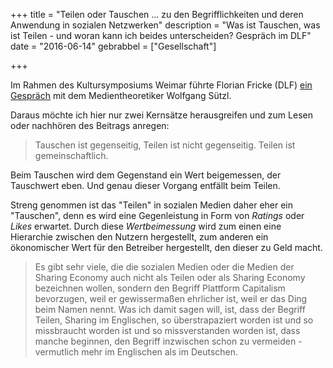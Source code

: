 +++
title 		= "Teilen oder Tauschen ... zu den Begrifflichkeiten und deren Anwendung in sozialen Netzwerken"
description = "Was ist Tauschen, was ist Teilen - und woran kann ich beides unterscheiden? Gespräch im DLF"
date 		= "2016-06-14"
gebrabbel   = ["Gesellschaft"]

+++

Im Rahmen des Kultursymposiums Weimar führte Florian Fricke (DLF) [ein Gespräch]( http://www.deutschlandfunk.de/kultursymposium-weimar-erscheinungsformen-des-teilens-und.1184.de.html?dram:article_id=356423) mit dem Medientheoretiker Wolfgang Sützl.
<!--more-->
Daraus möchte ich hier nur zwei Kernsätze herausgreifen und zum Lesen oder nachhören des Beitrags anregen:

> Tauschen ist gegenseitig, Teilen ist nicht gegenseitig. Teilen ist gemeinschaftlich.

Beim Tauschen wird dem Gegenstand ein Wert beigemessen, der Tauschwert eben. Und genau dieser Vorgang entfällt beim Teilen. 

Streng genommen ist das "Teilen" in sozialen Medien daher eher ein "Tauschen", denn es wird eine Gegenleistung in Form von _Ratings_ oder _Likes_ erwartet. Durch diese _Wertbeimessung_ wird zum einen eine Hierarchie zwischen den Nutzern hergestellt, zum anderen ein ökonomischer Wert für den Betreiber hergestellt, den dieser zu Geld macht.

> Es gibt sehr viele, die die sozialen Medien oder die Medien der Sharing Economy auch nicht als Teilen oder als Sharing Economy bezeichnen wollen, sondern den Begriff Plattform Capitalism bevorzugen, weil er gewissermaßen ehrlicher ist, weil er das Ding beim Namen nennt. Was ich damit sagen will, ist, dass der Begriff Teilen, Sharing im Englischen, so überstrapaziert worden ist und so missbraucht worden ist und so missverstanden worden ist, dass manche beginnen, den Begriff inzwischen schon zu vermeiden - vermutlich mehr im Englischen als im Deutschen.
